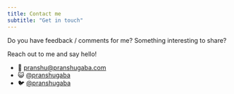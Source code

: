```yaml
---
title: Contact me
subtitle: "Get in touch"
---
```


Do you have feedback / comments for me? Something interesting to share? 

Reach out to me and say hello! 

- :email: pranshu@pranshugaba.com  
- :smiley_cat: [@pranshugaba](https://github.com/pranshugaba)
- :bird: [@pranshugaba](https://twitter.com/pranshugaba)